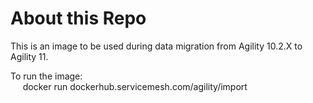 # About this Repo

This is an image to be used during data migration from Agility 10.2.X to Agility 11.

To run the image:<br>
&nbsp;&nbsp;&nbsp;&nbsp;&nbsp;docker run dockerhub.servicemesh.com/agility/import
